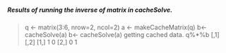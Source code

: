 ##### Results of running the inverse of matrix in cacheSolve.

<!-- --> 
   > q <- matrix(3:6, nrow=2, ncol=2)
   > a <- makeCacheMatrix(q) 
   > b<- cacheSolve(a)
   > b<- cacheSolve(a)
   getting cached data.
   > q%*%b
        [,1] [,2]
   [1,]    1    0
   [2,]    0    1
